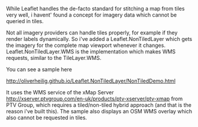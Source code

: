 While Leaflet handles the de-facto standard for stitching a map from tiles very well, 
i havent' found a concept for imagery data which cannot be queried in tiles.

Not all imagery providers can handle tiles properly, for example if they render labels dynamically.
So i've added a Leaflet.NonTiledLayer which gets the imagery for the complete map viewport whenever it changes.
Leaflet.NonTiledLayer.WMS is the implementation which makes WMS requests, similar to the TileLayer.WMS.

You can see a sample here

http://oliverheilig.github.io/Leaflet.NonTiledLayer/NonTiledDemo.html

It uses the WMS service of the xMap Server http://xserver.ptvgroup.com/en-uk/products/ptv-xserver/ptv-xmap
from PTV Group, which requires a tiled/non-tiled hybrid approach (and that is the reason i've built this).
The sample also displays an OSM WMS overlay which also cannot be requested in tiles.
